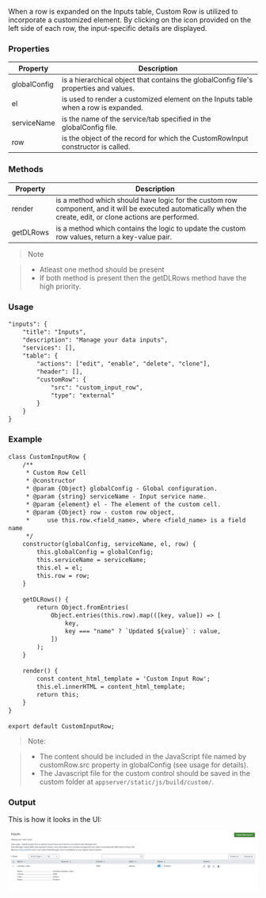 When a row is expanded on the Inputs table, Custom Row is utilized to incorporate a customized element. By clicking on the icon provided on the left side of each row, the input-specific details are displayed.

### Properties

| Property     | Description                                                                           |
| ------------ | ------------------------------------------------------------------------------------- |
| globalConfig | is a hierarchical object that contains the globalConfig file's properties and values. |
| el           | is used to render a customized element on the Inputs table when a row is expanded.    |
| serviceName  | is the name of the service/tab specified in the globalConfig file.                    |
| row          | is the object of the record for which the CustomRowInput constructor is called.       |

### Methods

| Property  | Description                                                                                                                                                    |
| --------- | -------------------------------------------------------------------------------------------------------------------------------------------------------------- |
| render    | is a method which should have logic for the custom row component, and it will be executed automatically when the create, edit, or clone actions are performed. |
| getDLRows | is a method which contains the logic to update the custom row values, return a key-value pair.                                                                 |

> Note

> - Atleast one method should be present
> - If both method is present then the getDLRows method have the high priority.

### Usage

```
"inputs": {
    "title": "Inputs",
    "description": "Manage your data inputs",
    "services": [],
    "table": {
        "actions": ["edit", "enable", "delete", "clone"],
        "header": [],
        "customRow": {
            "src": "custom_input_row",
            "type": "external"
        }
    }
}
```

### Example

```
class CustomInputRow {
    /**
     * Custom Row Cell
     * @constructor
     * @param {Object} globalConfig - Global configuration.
     * @param {string} serviceName - Input service name.
     * @param {element} el - The element of the custom cell.
     * @param {Object} row - custom row object,
     *     use this.row.<field_name>, where <field_name> is a field name
     */
    constructor(globalConfig, serviceName, el, row) {
        this.globalConfig = globalConfig;
        this.serviceName = serviceName;
        this.el = el;
        this.row = row;
    }

    getDLRows() {
        return Object.fromEntries(
            Object.entries(this.row).map(([key, value]) => [
                key,
                key === "name" ? `Updated ${value}` : value,
            ])
        );
    }

    render() {
        const content_html_template = 'Custom Input Row';
        this.el.innerHTML = content_html_template;
        return this;
    }
}

export default CustomInputRow;
```

> Note:

> - The content should be included in the JavaScript file named by customRow.src property in globalConfig (see usage for details).
> - The Javascript file for the custom control should be saved in the custom folder at `appserver/static/js/build/custom/`.

### Output

This is how it looks in the UI:

![image](../images/custom_ui_extensions/Custom_Row_Output.png)
